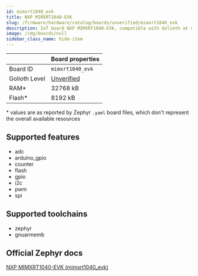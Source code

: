 ```yaml
---
id: mimxrt1040_evk
title: NXP MIMXRT1040-EVK
slug: /firmware/hardware/catalog/boards/unverified/mimxrt1040_evk
description: IoT board NXP MIMXRT1040-EVK, compatible with Golioth at unverified level.
image: /img/boards/null
sidebar_class_name: hide-item
---
```


[//]: # (This is an auto-generated file, do not edit! Changes to it will be lost upon re-generation)



|                | Board properties     |
| -------------  | -------------------- |
| Board ID       | `mimxrt1040_evk` |
| Golioth Level  | [Unverified](/firmware/hardware#unverified-boards) |
| RAM*           | 32768 kB |
| Flash*         | 8192 kB |

\* values are as reported by Zephyr `.yaml` board files, which don't represent the overall available resources



## Supported features

* adc
* arduino_gpio
* counter
* flash
* gpio
* i2c
* pwm
* spi

## Supported toolchains

* zephyr
* gnuarmemb

## Official Zephyr docs

[NXP MIMXRT1040-EVK (mimxrt1040_evk)](https://docs.zephyrproject.org/latest/boards/nxp/mimxrt1040_evk/doc/index.html)
